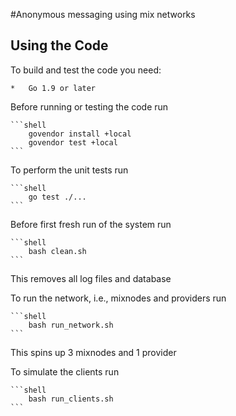 #Anonymous messaging using mix networks
## Using the Code
To build and test the code you need:

    *   Go 1.9 or later

Before running or testing the code run 
    
    ```shell
        govendor install +local
        govendor test +local
    ```
    
To perform the unit tests run 

    ```shell
        go test ./...
    ```
    
Before first fresh run of the system run 
    
    ```shell
        bash clean.sh
    ```
This removes all log files and database

To run the network, i.e., mixnodes and providers run

    ```shell
        bash run_network.sh
    ```    
This spins up 3 mixnodes and 1 provider

To simulate the clients run

    ```shell
        bash run_clients.sh
    ```     

